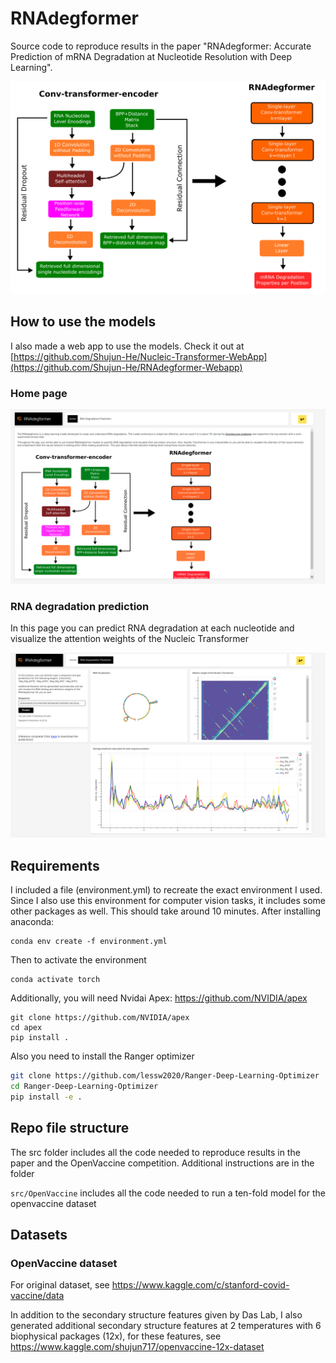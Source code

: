 # RNAdegformer


Source code to reproduce results in the paper "RNAdegformer: Accurate Prediction of mRNA Degradation at Nucleotide Resolution with Deep Learning".

<p align="center">
  <img src="https://raw.githubusercontent.com/Shujun-He/RNAdegformer/main/graphics/RNAdegformer.png?token=GHSAT0AAAAAABRGHIRJEZ6B5EDBACIOX5FYYXXGAYQ"/>
</p>


## How to use the models

I also made a web app to use the models. Check it out at [https://github.com/Shujun-He/Nucleic-Transformer-WebApp](https://github.com/Shujun-He/RNAdegformer-Webapp)

### Home page
![home_page](https://github.com/Shujun-He/RNAdegformer-Webapp/blob/main/files/home_page.png)



### RNA degradation prediction
In this page you can predict RNA degradation at each nucleotide and visualize the attention weights of the Nucleic Transformer

![RNA degradation](https://github.com/Shujun-He/RNAdegformer-Webapp/blob/main/files/rnapage.png)


## Requirements
I included a file (environment.yml) to recreate the exact environment I used. Since I also use this environment for computer vision tasks, it includes some other packages as well. This should take around 10 minutes. After installing anaconda:


```
conda env create -f environment.yml
```

Then to activate the environment

```
conda activate torch
```

Additionally, you will need Nvidai Apex: https://github.com/NVIDIA/apex

```
git clone https://github.com/NVIDIA/apex
cd apex
pip install .
```

Also you need to install the Ranger optimizer

```bash
git clone https://github.com/lessw2020/Ranger-Deep-Learning-Optimizer
cd Ranger-Deep-Learning-Optimizer
pip install -e .
```

## Repo file structure

The src folder includes all the code needed to reproduce results in the paper and the OpenVaccine competition. Additional instructions are in the folder


```src/OpenVaccine``` includes all the code needed to run a ten-fold model for the openvaccine dataset



## Datasets

### OpenVaccine dataset

For original dataset, see https://www.kaggle.com/c/stanford-covid-vaccine/data

In addition to the secondary structure features given by Das Lab, I also generated additional secondary structure features at 2 temperatures with 6 biophysical packages (12x), for these features, see https://www.kaggle.com/shujun717/openvaccine-12x-dataset
